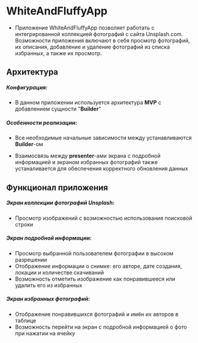 # WhiteAndFluffyApp

* Приложение WhiteAndFluffyApp позволяет работать с интегрированной коллекцией фотографий с сайта Unsplash.com. Возможности приложения включают в себя просмотр фотографий, их описания, добавление и удаление фотографий из списка избранных, а также их просмотр.

## Архитектура

##### Конфигурация: 

* В данном приложении используется архитектура __MVP__ с добавлением сущности "__Builder__"

##### Особенности реализации:

* Все необходимые начальные зависимости между устанавливаются __Builder__-ом

* Взаимосвязь между __presenter__-ами экрана с подробной информацией и экраном избранных фотографий также устаналивается для обеспечения корректного обновления данных

## Функционал приложения

##### Экран коллекции фотографий Unsplash:

* Просмотр изображений с возможностью использования поисковой строки

##### Экран подробной информации:

* Просмотр выбранной пользователем фотографии в высоком разрешении
* Отображение информации о снимке: его авторе, дате создания, локации и количестве скачиваний
* Возможность отметить изображение как понравившееся или удалить его из избранных

##### Экран избранных фотографий:

* Отображение понравившихся фотографий и имён их авторов в таблице
* Возможность перейти на экран с подробной информацией о фото при нажатии на ячейку

